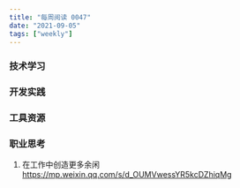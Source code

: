 ```yaml
---
title: "每周阅读 0047"
date: "2021-09-05"
tags: ["weekly"]
---
```


### 技术学习


### 开发实践


### 工具资源

### 职业思考
1. 在工作中创造更多余闲 https://mp.weixin.qq.com/s/d_OUMVwessYR5kcDZhiqMg
